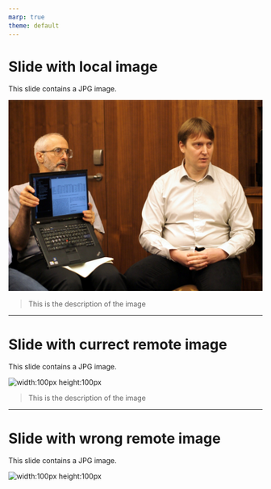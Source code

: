 ```yaml
---
marp: true
theme: default
---
```

<!-- If you want the image to be embedded into the pdf document you need to:
- have a local url below when you point to the image.
- you have to have the --allow-local-files if you want to embed local images into this presentation,
    if you don't you will get a warning (I don't know how to turn warnings into erros when using marp).
- if you have a remote image with a wrong link you will not get any warning or error because marp will
    just embed the link into the presentation, so remote images are not REALLY embedded into your pdf.
- you DO NOT HAVE to have the --engine @marp-team/marp-core flag
- you DO NOT HAVE to have the --html flag
-->

# Slide with local image

This slide contains a JPG image.

![width:100px height:100px](../images/example.jpg)
> This is the description of the image

---

# Slide with currect remote image

This slide contains a JPG image.

![width:100px height:100px](https://veltzer.github.io/assets/raw/cyber/sql-injection.png)
> This is the description of the image

---

# Slide with wrong remote image

This slide contains a JPG image.

![width:100px height:100px](https://veltzer.github.io/assets/raw/cyber/sql-injection.pn)
